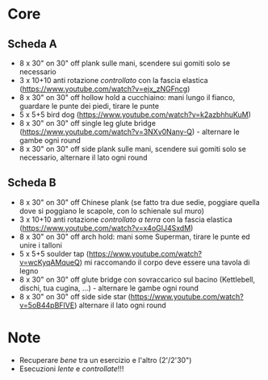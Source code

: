 # Core

## Scheda A

 * 8 x 30" on 30" off plank sulle mani, scendere sui gomiti solo se necessario
 * 3 x 10+10 anti rotazione _controllato_ con la fascia elastica (https://www.youtube.com/watch?v=ejx_zNGFncg)
 * 8 x 30" on 30" off hollow hold a cucchiaino: mani lungo il fianco, guardare le punte dei piedi, tirare le punte
 * 5 x 5+5 bird dog (https://www.youtube.com/watch?v=k2azbhhuKuM)
 * 8 x 30" on 30" off single leg glute bridge (https://www.youtube.com/watch?v=3NXv0Nany-Q) - alternare le gambe ogni round
 * 8 x 30" on 30" off side plank sulle mani, scendere sui gomiti solo se necessario, alternare il lato ogni round

## Scheda B

 * 8 x 30" on 30" off Chinese plank (se fatto tra due sedie, poggiare quella dove si poggiano le scapole, con lo schienale sul muro)
 * 3 x 10+10 anti rotazione _controllato_ *a terra* con la fascia elastica (https://www.youtube.com/watch?v=x4oGIJ4SxdM)
 * 8 x 30" on 30" off arch hold: mani some Superman, tirare le punte ed unire i talloni
 * 5 x 5+5 soulder tap (https://www.youtube.com/watch?v=wcKyqAMqueQ) mi raccomando il corpo deve essere una tavola di legno
 * 8 x 30" on 30" off glute bridge con sovraccarico sul bacino (Kettlebell, dischi, tua cugina, ...) - alternare le gambe ogni round
 * 8 x 30" on 30" off side side star (https://www.youtube.com/watch?v=5oB44pBFIVE) alternare il lato ogni round

 # Note

 * Recuperare _bene_ tra un esercizio e l'altro (2'/2'30")
 * Esecuzioni _lente_ e _controllate_!!!
